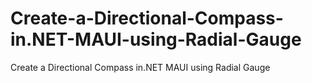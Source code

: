 # Create-a-Directional-Compass-in.NET-MAUI-using-Radial-Gauge
Create a Directional Compass in.NET MAUI using Radial Gauge
